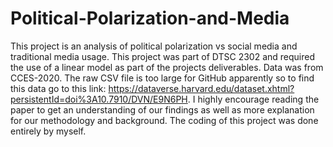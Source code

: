 # Political-Polarization-and-Media
This project is an analysis of political polarization vs social media and traditional media usage. This project was part of DTSC 2302 and required the use of a linear model as part of the projects deliverables.
Data was from CCES-2020. The raw CSV file is too large for GitHub apparently so to find this data go to this link: https://dataverse.harvard.edu/dataset.xhtml?persistentId=doi%3A10.7910/DVN/E9N6PH.
I highly encourage reading the paper to get an understanding of our findings as well as more explanation for our methodology and background. The coding of this project was done entirely by myself. 
